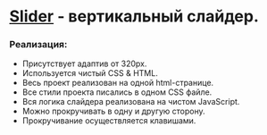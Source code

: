 # [Slider](https://eugene-gif.github.io/slider/) - вертикальный слайдер.


<h3>Реализация:</h3>

- Присутствует адаптив от 320px.
- Используется чистый CSS & HTML.
- Весь проект реализован на одной html-странице.
- Все стили проекта писались в одном CSS файле.
- Вся логика слайдера реализована на чистом JavaScript.
- Можно прокручивать в одну и другую сторону.
- Прокручивание осуществляется клавишами.
